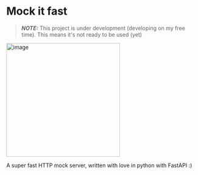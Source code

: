 # Mock it fast

> **_NOTE:_**  This project is under development (developing on my free time). This means it's not ready to be used (yet)

<img width="298" alt="image" src="https://github.com/user-attachments/assets/559c3ef0-4201-4fb6-886d-a761c4edfb1d">

A super fast HTTP mock server, written with love in python with FastAPI :)

